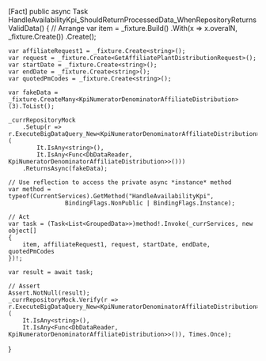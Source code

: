 [Fact]
public async Task HandleAvailabilityKpi_ShouldReturnProcessedData_WhenRepositoryReturnsValidData()
{
    // Arrange
    var item = _fixture.Build<AffiliateDistribution>()
                       .With(x => x.overalN, _fixture.Create<string>())
                       .Create();

    var affiliateRequest1 = _fixture.Create<string>();
    var request = _fixture.Create<GetAffiliatePlantDistributionRequest>();
    var startDate = _fixture.Create<string>();
    var endDate = _fixture.Create<string>();
    var quotedPmCodes = _fixture.Create<string>();

    var fakeData = _fixture.CreateMany<KpiNumeratorDenominatorAffiliateDistribution>(3).ToList();

    _currRepositoryMock
        .Setup(r => r.ExecuteBigDataQuery_New<KpiNumeratorDenominatorAffiliateDistribution>(
            It.IsAny<string>(),
            It.IsAny<Func<DbDataReader, KpiNumeratorDenominatorAffiliateDistribution>>()))
        .ReturnsAsync(fakeData);

    // Use reflection to access the private async *instance* method
    var method = typeof(CurrentServices).GetMethod("HandleAvailabilityKpi",
                    BindingFlags.NonPublic | BindingFlags.Instance);

    // Act
    var task = (Task<List<GroupedData>>)method!.Invoke(_currServices, new object[]
    {
        item, affiliateRequest1, request, startDate, endDate, quotedPmCodes
    })!;

    var result = await task;

    // Assert
    Assert.NotNull(result);
    _currRepositoryMock.Verify(r => r.ExecuteBigDataQuery_New<KpiNumeratorDenominatorAffiliateDistribution>(
        It.IsAny<string>(),
        It.IsAny<Func<DbDataReader, KpiNumeratorDenominatorAffiliateDistribution>>()), Times.Once);
}
